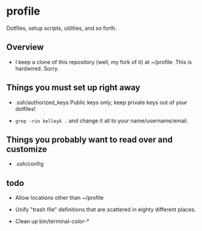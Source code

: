 profile
=======

Dotfiles, setup scripts, utilities, and so forth.

Overview
---------------------------------

- I keep a clone of this repository (well, my fork of it) at ~/profile.  This is hardwired.  Sorry.


Things you must set up right away
---------------------------------

- .ssh/authorized_keys
   Public keys only; keep private keys out of your dotfiles!

- `grep -rin kelleyk .` and change it all to your name/username/email.

Things you probably want to read over and customize
---------------------------------------------------

- .ssh/config



todo
-------

- Allow locations other than ~/profile

- Unify "trash file" definitions that are scattered in eighty different places.

- Clean up bin/terminal-color-*
